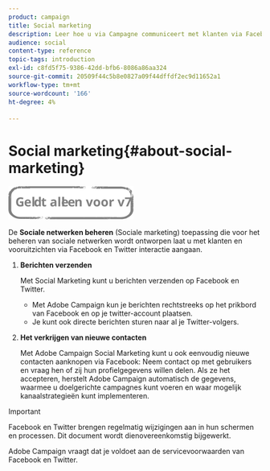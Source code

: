 ```yaml
---
product: campaign
title: Social marketing
description: Leer hoe u via Campagne communiceert met klanten via Facebook en Twitter.
audience: social
content-type: reference
topic-tags: introduction
exl-id: c8fd5f75-9386-42dd-bfb6-8086a86aa324
source-git-commit: 20509f44c5b8e0827a09f44dffdf2ec9d11652a1
workflow-type: tm+mt
source-wordcount: '166'
ht-degree: 4%

---
```


# Social marketing{#about-social-marketing}

![](../../assets/v7-only.svg)

De **Sociale netwerken beheren** (Sociale marketing) toepassing die voor het beheren van sociale netwerken wordt ontworpen laat u met klanten en vooruitzichten via Facebook en Twitter interactie aangaan.

1. **Berichten verzenden**

   Met Social Marketing kunt u berichten verzenden op Facebook en Twitter.

   * Met Adobe Campaign kun je berichten rechtstreeks op het prikbord van Facebook en op je twitter-account plaatsen.
   * Je kunt ook directe berichten sturen naar al je Twitter-volgers.

1. **Het verkrijgen van nieuwe contacten**

   Met Adobe Campaign Social Marketing kunt u ook eenvoudig nieuwe contacten aanknopen via Facebook: Neem contact op met gebruikers en vraag hen of zij hun profielgegevens willen delen. Als ze het accepteren, herstelt Adobe Campaign automatisch de gegevens, waarmee u doelgerichte campagnes kunt voeren en waar mogelijk kanaalstrategieën kunt implementeren.

>[!IMPORTANT]
>
>Facebook en Twitter brengen regelmatig wijzigingen aan in hun schermen en processen. Dit document wordt dienovereenkomstig bijgewerkt.
>
>Adobe Campaign vraagt dat je voldoet aan de servicevoorwaarden van Facebook en Twitter.
